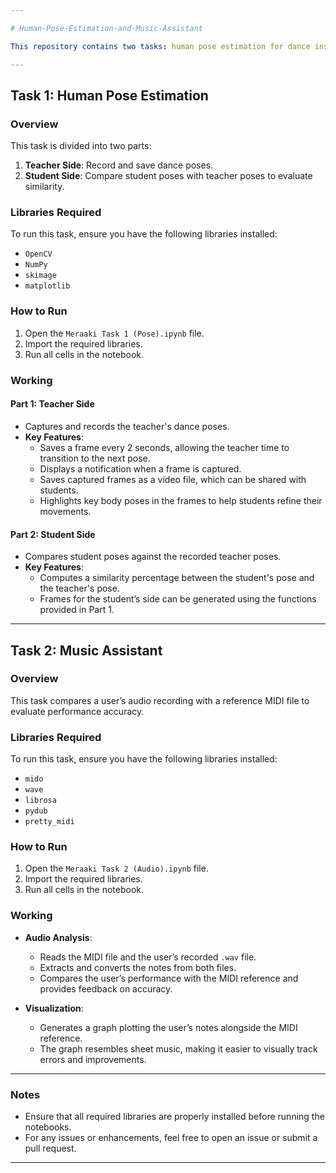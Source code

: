 ```yaml
---

# Human-Pose-Estimation-and-Music-Assistant

This repository contains two tasks: human pose estimation for dance instruction and a music assistant for comparing user-played notes with MIDI files.

---
```


## Task 1: Human Pose Estimation

### Overview
This task is divided into two parts: 
1. **Teacher Side**: Record and save dance poses.
2. **Student Side**: Compare student poses with teacher poses to evaluate similarity.

### Libraries Required
To run this task, ensure you have the following libraries installed:
- `OpenCV`
- `NumPy`
- `skimage`
- `matplotlib`

### How to Run
1. Open the `Meraaki Task 1 (Pose).ipynb` file.
2. Import the required libraries.
3. Run all cells in the notebook.

### Working
#### Part 1: Teacher Side
- Captures and records the teacher's dance poses.
- **Key Features**:
  - Saves a frame every 2 seconds, allowing the teacher time to transition to the next pose.
  - Displays a notification when a frame is captured.
  - Saves captured frames as a video file, which can be shared with students.
  - Highlights key body poses in the frames to help students refine their movements.

#### Part 2: Student Side
- Compares student poses against the recorded teacher poses.
- **Key Features**:
  - Computes a similarity percentage between the student's pose and the teacher's pose.
  - Frames for the student’s side can be generated using the functions provided in Part 1.

---

## Task 2: Music Assistant

### Overview
This task compares a user’s audio recording with a reference MIDI file to evaluate performance accuracy.

### Libraries Required
To run this task, ensure you have the following libraries installed:
- `mido`
- `wave`
- `librosa`
- `pydub`
- `pretty_midi`

### How to Run
1. Open the `Meraaki Task 2 (Audio).ipynb` file.
2. Import the required libraries.
3. Run all cells in the notebook.

### Working
- **Audio Analysis**:
  - Reads the MIDI file and the user’s recorded `.wav` file.
  - Extracts and converts the notes from both files.
  - Compares the user’s performance with the MIDI reference and provides feedback on accuracy.
  
- **Visualization**:
  - Generates a graph plotting the user’s notes alongside the MIDI reference.
  - The graph resembles sheet music, making it easier to visually track errors and improvements.

---

### Notes
- Ensure that all required libraries are properly installed before running the notebooks.
- For any issues or enhancements, feel free to open an issue or submit a pull request.

--- 
